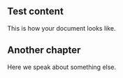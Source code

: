 ## Test content
This is how your document looks like.

## Another chapter
Here we speak about something else.
